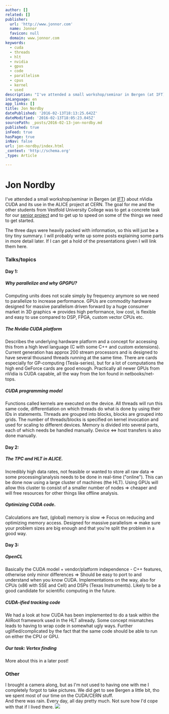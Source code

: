 ```yaml
---
author: []
related: []
publisher:
  url: 'http://www.jonnor.com'
  name: Jonnor
  favicon: null
  domain: www.jonnor.com
keywords:
  - cuda
  - threads
  - hlt
  - nvidia
  - gpus
  - code
  - parallelism
  - cpus
  - kernel
  - used
description: "I've attended a small workshop/seminar in Bergen (at IFT) about nVidia CUDA and its use in the ALICE project at CERN. The goal for me and the other students from Vestfold University College was to get a concrete task for our senior project and to get up to speed on some of the things we need to get started."
inLanguage: en
app_links: []
title: Jon Nordby
datePublished: '2016-02-13T18:13:25.642Z'
dateModified: '2016-02-13T18:05:23.045Z'
sourcePath: _posts/2016-02-13-jon-nordby.md
published: true
inFeed: true
hasPage: true
inNav: false
url: jon-nordby/index.html
_context: 'http://schema.org'
_type: Article

---
```

# Jon Nordby

I've attended a small workshop/seminar in Bergen (at [IFT][0]) about nVidia CUDA and its use in the ALICE project at CERN. The goal for me and the other students from Vestfold University College was to get a concrete task for our [senior project][1] and to get up to speed on some of the things we need to get started.

The three days were heavily packed with information, so this will just be a tiny tiny summary. I will probably write up some posts explaining some parts in more detail later. If I can get a hold of the presentations given I will link them here.

### Talks/topics

#### Day 1:

##### Why parallelize and why GPGPU?

Computing units does not scale simply by frequency anymore so we need to parallelize to increase performance. GPUs are commodity hardware designed for massive parallelism driven forward by a huge consumer market in 3D graphics =\> provides high performance, low cost, is flexible and easy to use compared to DSP, FPGA, custom vector CPUs etc.

##### The Nvidia CUDA platform

Describes the underlying hardware platform and a concept for accessing this from a high level language (C with some C++ and custom extensions). Current generation has approx 200 stream processors and is designed to have several thousand threads running at the same time. There are cards especially for GP-computing (Tesla-series), but for a lot of computations the high end GeForce cards are good enough. Practically all newer GPUs from nVidia is CUDA capable, all the way from the Ion found in netbooks/net-tops.

##### CUDA programming model

Functions called kernels are executed on the device. All threads will run this same code, differentiation on which threads do what is done by using their IDs in statements. Threads are grouped into blocks, blocks are grouped into grids. The number of threads/blocks is specified on kernel invocation and used for scaling to different devices. Memory is divided into several parts, each of which needs be handled manually. Device <=\> host transfers is also done manually.

#### Day 2:

##### The TPC and HLT in ALICE.

Incredibly high data rates, not feasible or wanted to store all raw data =\> some processing/analysis needs to be done in real-time ("online"). This can be done now using a large cluster of machines (the HLT). Using GPUs will allow this cluster to consist of a smaller number of nodes =\> cheaper and will free resources for other things like offline analysis.

##### Optimizing CUDA code.

Calculations are fast, (global) memory is slow =\> Focus on reducing and optimizing memory access. Designed for massive parallelism =\> make sure your problem sizes are big enough and that you're split the problem in a good way.

#### Day 3:

##### OpenCL

Basically the CUDA model + vendor/platform independence - C++ features, otherwise only minor differences =\> Should be easy to port to and understand when you know CUDA. Implementations on the way, also for CPUs (x86 with SSE and Cell) and DSPs (Texas Instruments). Likely to be a good candidate for scientific computing in the future.

##### CUDA-ified tracking code

We had a look at how CUDA has been implemented to do a task within the AliRoot framework used in the HLT allready. Some concept mismatches leads to having to wrap code in somewhat ugly ways. Further uglified/complicated by the fact that the same code should be able to run on either the CPU or GPU.

##### Our task: Vertex finding

More about this in a later post!

### Other

I brought a camera along, but as I'm not used to having one with me I completely forgot to take pictures. We did get to see Bergen a little bit, tho we spent most of our time on the CUDA/CERN stuff.  
And there was rain. Every day, all day pretty much. Not sure how I'd cope with that if I lived there.
[![](http://www.jonnor.com/wp/wp-content/plugins/flattr/img/flattr-badge-large.png)][2]

[0]: http://www.uib.no/ift/
[1]: http://www.jonnor.com/2009/09/senior-project-confirmed/
[2]: http://www.jonnor.com/wp/?flattrss_redirect&id=36&md5=39c681a54a8251d31a798a6120510076
